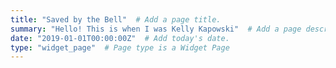 ```yaml
---
title: "Saved by the Bell"  # Add a page title.
summary: "Hello! This is when I was Kelly Kapowski"  # Add a page description.
date: "2019-01-01T00:00:00Z"  # Add today's date.
type: "widget_page"  # Page type is a Widget Page
---
```

